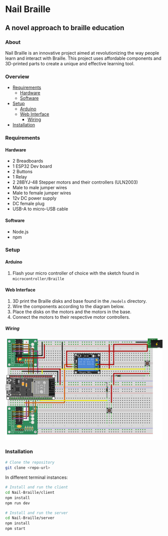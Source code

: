# Nail Braille

## A novel approach to braille education

### About

Nail Braille is an innovative project aimed at revolutionizing the way people learn and interact with Braille. This project uses affordable components and 3D-printed parts to create a unique and effective learning tool.

### Overview

- [Requirements](#requirements)
  - [Hardware](#hardware)
  - [Software](#software)
- [Setup](#setup)
  - [Arduino](#arduino)
  - [Web Interface](#web-interface)
    - [Wiring](#wiring)
- [Installation](#installation)

### Requirements

#### Hardware

- 2 Breadboards
- 1 ESP32 Dev board
- 2 Buttons
- 1 Relay
- 2 28BYJ-48 Stepper motors and their controllers (ULN2003)
- Male to male jumper wires
- Male to female jumper wires
- 12v DC power supply
- DC female plug
- USB-A to micro-USB cable

#### Software

- Node.js
- npm

### Setup

#### Arduino

1. Flash your micro controller of choice with the sketch found in `microcontroller/Braille`

#### Web Interface

1. 3D print the Braille disks and base found in the `/models` directory.
2. Wire the components according to the diagram below.
3. Place the disks on the motors and the motors in the base.
4. Connect the motors to their respective motor controllers.

##### Wiring

![Wiring Diagram](assets/Wiring.png)

### Installation

```bash
# Clone the repository
git clone <repo-url>
```

In different terminal instances:

```bash
# Install and run the client
cd Nail-Braille/client
npm install
npm run dev
```

```bash
# Install and run the server
cd Nail-Braille/server
npm install
npm start
```
